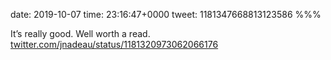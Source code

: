 date: 2019-10-07
time: 23:16:47+0000
tweet: 1181347668813123586
%%%

It’s really good. Well worth a read. [twitter.com/jnadeau/status/1181320973062066176](https://twitter.com/jnadeau/status/1181320973062066176)
